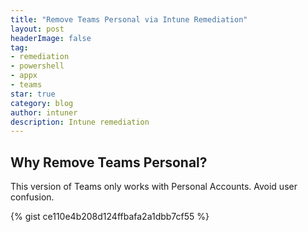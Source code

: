 ```yaml
---
title: "Remove Teams Personal via Intune Remediation"
layout: post
headerImage: false
tag:
- remediation
- powershell
- appx
- teams
star: true
category: blog
author: intuner
description: Intune remediation
---
```

## Why Remove Teams Personal?
This version of Teams only works with Personal Accounts. Avoid user confusion.

{% gist ce110e4b208d124ffbafa2a1dbb7cf55 %}
